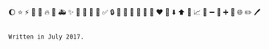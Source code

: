 :moon: :star: :zap: :art: :racehorse: :fire: :bug: :ambulance: :sparkles: :pencil: :rocket: :lipstick: :tada: :white_check_mark: :lock: :apple: :penguin: :bookmark: :rotating_light: :construction: :green_heart: :heart: :yellow_heart: :arrow_down: :arrow_up: :construction_worker: :chart_with_upwards_trend: :hammer: :heavy_minus_sign: :whale: :heavy_plus_sign: :wrench: :globe_with_meridians: :pencil2: :pen:

                                                                                              Written in July 2017. 
